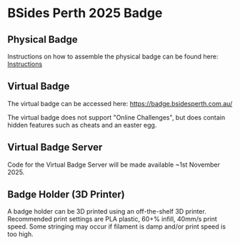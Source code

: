# BSides Perth 2025 Badge

## Physical Badge

Instructions on how to assemble the physical badge can be found here: [Instructions](docs/Instructions.md)

## Virtual Badge

The virtual badge can be accessed here: https://badge.bsidesperth.com.au/

The virtual badge does not support "Online Challenges", but does contain hidden features such as cheats and an easter egg.

## Virtual Badge Server

Code for the Virtual Badge Server will be made available ~1st November 2025.

## Badge Holder (3D Printer)

A badge holder can be 3D printed using an off-the-shelf 3D printer. Recommended print settings are PLA plastic, 60+% infill, 40mm/s print speed. Some stringing may occur if filament is damp and/or print speed is too high.

